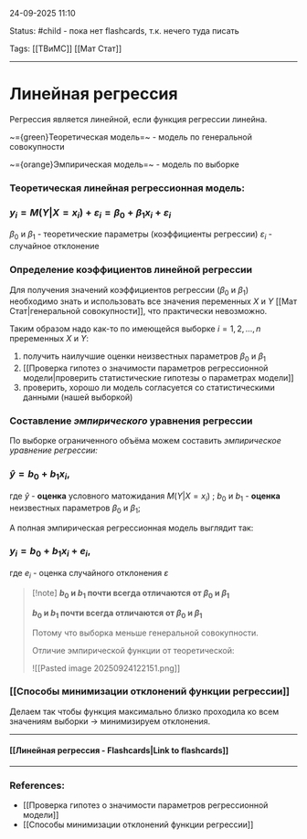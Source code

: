 
24-09-2025 11:10

Status: #child - пока нет flashcards, т.к. нечего туда писать

Tags: [[ТВиМС]] [[Мат Стат]]

---
# Линейная регрессия

Регрессия является линейной, если функция регрессии линейна.

~={green}Теоретическая модель=~ - модель по генеральной совокупности

~={orange}Эмпирическая модель=~ - модель по выборке


### **Теоретическая** линейная регрессионная модель:
### $y_i = M(Y|X = x_i) +\varepsilon_i = \beta_0 + \beta_1x_i + \varepsilon_i$

$\beta_0$ и $\beta_1$ - теоретические параметры (коэффициенты регрессии)
$\varepsilon_i$ - случайное отклонение


### Определение коэффициентов линейной регрессии

Для получения значений коэффициентов регрессии ($\beta_0$ и $\beta_1$) необходимо знать и использовать все значения переменных $X$ и $Y$ [[Мат Стат|генеральной совокупности]], что практически невозможно. 

Таким образом надо как-то по имеющейся выборке $i = 1,2,\dots, n$ преременных $X$ и $Y$:
1. получить наилучшие оценки неизвестных параметров $\beta_0$ и $\beta_1$
2. [[Проверка гипотез о значимости параметров регрессионной модели|проверить статистические гипотезы о параметрах модели]]
3. проверить, хорошо ли модель согласуется со статистическими данными (нашей выборкой)

### Составление ***эмпирического*** уравнения регрессии

По выборке ограниченного объёма можем составить _эмпирическое уравнение регрессии:_

### $\hat{y} = b_0 + b_1x_i,$

где $\hat{y}$ - **оценка** условного матожидания $M(Y|X = x_i)$ ;
$b_0$ и $b_1$ - **оценка** неизвестных параметров $\beta_0$ и $\beta_1$;

А полная эмпирическая регрессионная модель выглядит так:

### $y_i = b_0 + b_1x_i + e_i,$
 
 где $e_i$ - оценка случайного отклонения $\varepsilon$ 

> [!note] **$b_0$ и $b_1$ почти всегда отличаются от $\beta_0$ и $\beta_1$**
> 
> **$b_0$ и $b_1$ почти всегда отличаются от $\beta_0$ и $\beta_1$**
> 
> Потому что выборка меньше генеральной совокупности.
> 
> Отличие эмпирической функции от теоретической:
> 
> ![[Pasted image 20250924122151.png]]
> 

### [[Способы минимизации отклонений функции регрессии]]

Делаем так чтобы функция максимально близко проходила ко всем значениям выборки -> минимизируем отклонения. 

----
#### [[Линейная регрессия - Flashcards|Link to flashcards]]



---
### References:

- [[Проверка гипотез о значимости параметров регрессионной модели]]
- [[Способы минимизации отклонений функции регрессии]]